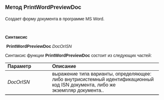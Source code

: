 ﻿<html>
<head>
<title>PrintWordPreviewDoc</title>
</head>

<body>

<h1><strong><font face="Arial" size="4">Метод </font></strong>
<font face="Arial" size="4">PrintWordPreviewDoc</font></h1>

<p><font face="Arial">Создает форму документа в программе MS Word.</font></p>

<p><font face="Arial">&nbsp;</font></p>

<p class="label"><font face="Arial"><b>Синтаксис</b></font></p>

<p><font face="Arial"><strong>&nbsp;PrintWordPreviewDoc </strong><em>
DocOrISN</em><strong> </strong></font></p>

<p><font face="Arial">Синтаксис функции <strong>PrintWordPreviewDoc </strong>
состоит из следующих частей:</font></p>

<table border="1" cellPadding="5" cols="2" frame="below" rules="rows">
<TBODY>
  <tr vAlign="top">
    <td class="label" width="29%"><font face="Arial"><b>Параметр</b></font></td>
    <td class="label" width="71%"><font face="Arial"><strong>Описание</strong></font></td>
  </tr>
  <tr>
    <td width="29%"><font face="Arial"><em>DocOrISN</em></font></td>
    <td width="71%"><font face="Arial">выражение типа варианты, 
	определяющее: либо внутрисистемный идентификационный код ISN документа, либо 
	же экземпляр&nbsp;документа.. </font></td>
  </tr>
</table>

<p><font face="Arial">&nbsp;</font></p>
</body>
</html>
